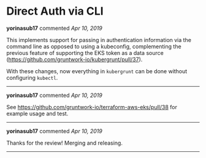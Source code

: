 # Direct Auth via CLI

**yorinasub17** commented *Apr 10, 2019*

This implements support for passing in authentication information via the command line as opposed to using a kubeconfig, complementing the previous feature of supporting the EKS token as a data source (https://github.com/gruntwork-io/kubergrunt/pull/37).

With these changes, now everything in `kubergrunt` can be done without configuring `kubectl`.
<br />
***


**yorinasub17** commented *Apr 10, 2019*

See https://github.com/gruntwork-io/terraform-aws-eks/pull/38 for example usage and test.
***

**yorinasub17** commented *Apr 10, 2019*

Thanks for the review! Merging and releasing.
***

